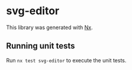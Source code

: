 # svg-editor

This library was generated with [Nx](https://nx.dev).

## Running unit tests

Run `nx test svg-editor` to execute the unit tests.
